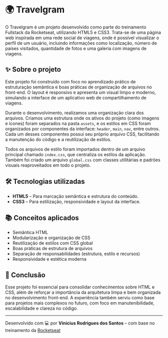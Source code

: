 # 🌍 Travelgram

O Travelgram é um projeto desenvolvido como parte do treinamento Fullstack da Rocketseat, utilizando HTML5 e CSS3. Trata-se de uma página web inspirada em uma rede social de viagens, onde é possível visualizar o perfil de um usuário, incluindo informações como localização, número de países visitados, quantidade de fotos e uma galeria com imagens de viagens.

## ✨ Sobre o projeto

Este projeto foi construído com foco no aprendizado prático de estruturação semântica e boas práticas de organização de arquivos no front-end. O layout é responsivo e apresenta um visual limpo e moderno, simulando a interface de um aplicativo web de compartilhamento de viagens.

Durante o desenvolvimento, realizamos uma organização clara dos arquivos. Criamos uma estrutura onde os ativos do projeto (como imagens e ícones) foram separados na pasta `assets`, e os estilos em CSS foram organizados por componentes da interface: `header`, `main`, `nav`, entre outros. Cada um desses componentes possui seu próprio arquivo CSS, facilitando a manutenção do código e a reutilização de estilos.

Todos os arquivos de estilo foram importados dentro de um arquivo principal chamado `index.css`, que centraliza os estilos da aplicação. Também foi criado um arquivo `global.css` com classes utilitárias e padrões visuais reaproveitados em todo o projeto.

## 🛠️ Tecnologias utilizadas

- **HTML5** – Para marcação semântica e estrutura do conteúdo.
- **CSS3** – Para estilização, responsividade e layout da interface.

## 📚 Conceitos aplicados

- Semântica HTML
- Modularização e organização de CSS
- Reutilização de estilos com CSS global
- Boas práticas de estrutura de arquivos
- Separação de responsabilidades (estrutura, estilo e recursos)
- Responsividade e estética moderna

## 📌 Conclusão

Esse projeto foi essencial para consolidar conhecimentos sobre HTML e CSS, além de reforçar a importância da arquitetura limpa e bem organizada no desenvolvimento front-end. A experiência também serviu como base para projetos mais complexos no futuro, com foco em manutenibilidade, escalabilidade e clareza no código.

---

Desenvolvido com 💻 por **Vinícius Rodrigues dos Santos** – com base no treinamento da [Rocketseat](https://rocketseat.com.br/)
